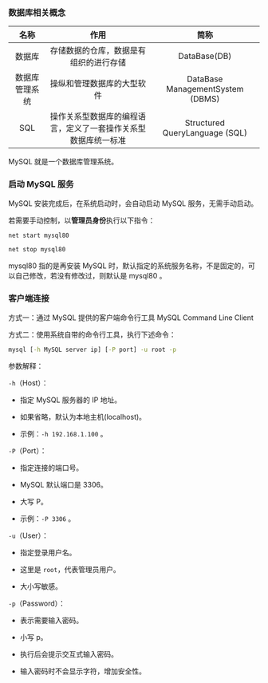 ### 数据库相关概念

|      名称      |                             作用                             |               简称               |
| :------------: | :----------------------------------------------------------: | :------------------------------: |
|     数据库     |            存储数据的仓库，数据是有组织的进行存储            |           DataBase(DB)           |
| 数据库管理系统 |                  操纵和管理数据库的大型软件                  | DataBase ManagementSystem (DBMS) |
|      SQL       | 操作关系型数据库的编程语言，定义了一套操作关系型数据库统一标准 |  Structured QueryLanguage (SQL)  |

MySQL 就是一个数据库管理系统。

### 启动 MySQL 服务

MySQL 安装完成后，在系统启动时，会自动启动 MySQL 服务，无需手动启动。

若需要手动控制，以**管理员身份**执行以下指令：

```cmd
net start mysql80

net stop mysql80
```

mysql80 指的是再安装 MySQL 时，默认指定的系统服务名称，不是固定的，可以自己修改，若没有修改过，则默认是 mysql80 。

### 客户端连接

方式一：通过 MySQL 提供的客户端命令行工具 MySQL Command Line Client

方式二：使用系统自带的命令行工具，执行下述命令：

```cmd
mysql [-h MySQL server ip] [-P port] -u root -p
```

参数解释：

`-h`（Host）：

- 指定 MySQL 服务器的 IP 地址。

- 如果省略，默认为本地主机(localhost)。

- 示例：`-h 192.168.1.100` 。

`-P`（Port）：

- 指定连接的端口号。

- MySQL 默认端口是 3306。

- 大写 P。

- 示例：`-P 3306` 。

`-u`（User）：

- 指定登录用户名。

- 这里是 `root`，代表管理员用户。

- 大小写敏感。

`-p`（Password）：

- 表示需要输入密码。

- 小写 p。

- 执行后会提示交互式输入密码。

- 输入密码时不会显示字符，增加安全性。
